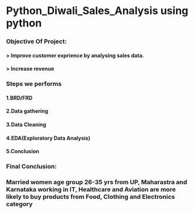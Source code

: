 
# Python_Diwali_Sales_Analysis using python

### Objective Of Project:
#### > Improve customer exprience by analysing sales data.
#### > Increase revenue

### Steps we performs

#### 1.BRD/FRD
#### 2.Data gathering
#### 3.Data Cleaning
#### 4.EDA(Exploratory Data Analysis)
#### 5.Conclusion


### Final Conclusion:

### Married women age group 26-35 yrs from UP,  Maharastra and Karnataka working in IT, Healthcare and Aviation are more likely to buy products from Food, Clothing and Electronics category
